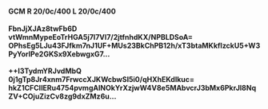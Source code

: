 #### GCM R 20/0c/400 L 20/0c/400
**FbnJjXJAz8twFb6D**<br/>**vtWmnMypeEoTrHGA5j7l7VI7/2jtfnhdKX/NPBLDSoA=**<br/>**OPhsEg5LJu43FJfkm7nJ1UF+MUs23BkChPB12h/xT3btaMKkflzckU5+W3PyYorlPe2GKSx9XebwgxG7...**<br/><br/>
**++I3TydmYRJvdMbQ**<br/>**0j1gTp8Jr4xnm7FrwccXJKWcbwSI5i0/qHXhEKdlkuc=**<br/>**hkZ1CFClIERu4754pvmgAlNOkYrXzjwW4V8e5MAbvcrJ3bMx6PkrJl8NqZV+COjuZizCv8zg9dxZMz6u...**